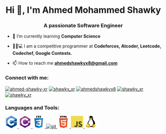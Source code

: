 <h1 align="center">Hi 👋, I'm Ahmed Mohammed Shawky</h1>
<h3 align="center">A passionate Software Engineer</h3>

- 🌱 I’m currently learning **Computer Science**

- 👨‍💻:computer: I am a competitive programmer at **Codeforces, Atcoder, Leetcode, Codechef, Google Contests.**

- 📫 How to reach me **ahmedshawkyx8@gmail.com**

<h3 align="left">Connect with me:</h3>
<p align="left">
<a href="https://linkedin.com/in/ahmed-shawky-xr" target="blank"><img align="center" src="https://raw.githubusercontent.com/rahuldkjain/github-profile-readme-generator/master/src/images/icons/Social/linked-in-alt.svg" alt="ahmed-shawky-xr" height="30" width="40" /></a>
<a href="https://www.codechef.com/users/shawky_xr" target="blank"><img align="center" src="https://cdn.jsdelivr.net/npm/simple-icons@3.1.0/icons/codechef.svg" alt="shawky_xr" height="30" width="40" /></a>
<a href="https://www.hackerrank.com/ahmedshawkyx8" target="blank"><img align="center" src="https://raw.githubusercontent.com/rahuldkjain/github-profile-readme-generator/master/src/images/icons/Social/hackerrank.svg" alt="ahmedshawkyx8" height="30" width="40" /></a>
<a href="https://codeforces.com/profile/shawky_xr" target="blank"><img align="center" src="https://raw.githubusercontent.com/rahuldkjain/github-profile-readme-generator/master/src/images/icons/Social/codeforces.svg" alt="shawky_xr" height="30" width="40" /></a>
<a href="https://www.leetcode.com/shawky_xr" target="blank"><img align="center" src="https://raw.githubusercontent.com/rahuldkjain/github-profile-readme-generator/master/src/images/icons/Social/leet-code.svg" alt="shawky_xr" height="30" width="40" /></a>
</p>

<h3 align="left">Languages and Tools:</h3>
<p align="left"> <a href="https://www.w3schools.com/cpp/" target="_blank" rel="noreferrer"> <img src="https://raw.githubusercontent.com/devicons/devicon/master/icons/cplusplus/cplusplus-original.svg" alt="cplusplus" width="40" height="40"/> </a> <a href="https://www.w3schools.com/cs/" target="_blank" rel="noreferrer"> <img src="https://raw.githubusercontent.com/devicons/devicon/master/icons/csharp/csharp-original.svg" alt="csharp" width="40" height="40"/> </a> <a href="https://www.w3schools.com/css/" target="_blank" rel="noreferrer"> <img src="https://raw.githubusercontent.com/devicons/devicon/master/icons/css3/css3-original-wordmark.svg" alt="css3" width="40" height="40"/> </a> <a href="https://git-scm.com/" target="_blank" rel="noreferrer"> <img src="https://www.vectorlogo.zone/logos/git-scm/git-scm-icon.svg" alt="git" width="40" height="40"/> </a> <a href="https://www.w3.org/html/" target="_blank" rel="noreferrer"> <img src="https://raw.githubusercontent.com/devicons/devicon/master/icons/html5/html5-original-wordmark.svg" alt="html5" width="40" height="40"/> </a> <a href="https://developer.mozilla.org/en-US/docs/Web/JavaScript" target="_blank" rel="noreferrer"> <img src="https://raw.githubusercontent.com/devicons/devicon/master/icons/javascript/javascript-original.svg" alt="javascript" width="40" height="40"/> </a> <a href="https://www.linux.org/" target="_blank" rel="noreferrer"> <img src="https://raw.githubusercontent.com/devicons/devicon/master/icons/linux/linux-original.svg" alt="linux" width="40" height="40"/> </a> </p>
